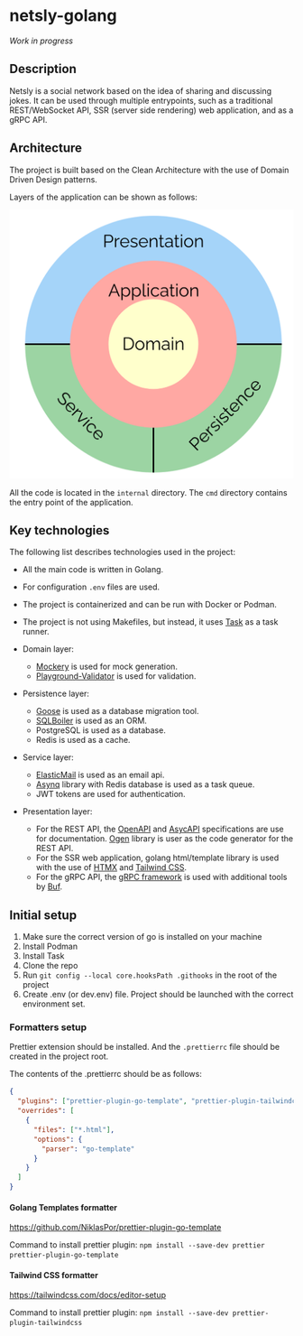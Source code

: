 # netsly-golang

_Work in progress_

## Description

Netsly is a social network based on the idea of sharing and discussing jokes. It can be used through multiple entrypoints, such as a traditional REST/WebSocket API, SSR (server side rendering) web application, and as a gRPC API.

## Architecture

The project is built based on the Clean Architecture with the use of Domain Driven Design patterns.

Layers of the application can be shown as follows:

![architecture diagram](meta/architecture_circle_diagram.png)

All the code is located in the `internal` directory. The `cmd` directory contains the entry point of the application.

## Key technologies

The following list describes technologies used in the project:

- All the main code is written in Golang.
- For configuration `.env` files are used.
- The project is containerized and can be run with Docker or Podman.
- The project is not using Makefiles, but instead, it uses [Task](https://taskfile.dev/) as a task runner.

- Domain layer:

  - [Mockery](https://github.com/vektra/mockery) is used for mock generation.
  - [Playground-Validator](https://github.com/go-playground/validator) is used for validation.

- Persistence layer:

  - [Goose](https://github.com/pressly/goose) is used as a database migration tool.
  - [SQLBoiler](https://github.com/volatiletech/sqlboiler) is used as an ORM.
  - PostgreSQL is used as a database.
  - Redis is used as a cache.

- Service layer:

  - [ElasticMail](https://elasticemail.com/) is used as an email api.
  - [Asynq](https://github.com/hibiken/asynq) library with Redis database is used as a task queue.
  - JWT tokens are used for authentication.

- Presentation layer:

  - For the REST API, the [OpenAPI](https://learn.openapis.org/) and [AsycAPI](https://www.asyncapi.com/en) specifications are use for documentation. [Ogen](https://github.com/ogen-go/ogen) library is user as the code generator for the REST API.
  - For the SSR web application, golang html/template library is used with the use of [HTMX](https://htmx.org/) and [Tailwind CSS](https://tailwindcss.com/).
  - For the gRPC API, the [gRPC framework](https://grpc.io/) is used with additional tools by [Buf](https://buf.build/).

## Initial setup

1. Make sure the correct version of go is installed on your machine
2. Install Podman
3. Install Task
4. Clone the repo
5. Run `git config --local core.hooksPath .githooks` in the root of the project
6. Create .env (or dev.env) file. Project should be launched with the correct environment set.

### Formatters setup

Prettier extension should be installed. And the `.prettierrc` file should be created in the project root.

The contents of the .prettierrc should be as follows:

```json
{
  "plugins": ["prettier-plugin-go-template", "prettier-plugin-tailwindcss"],
  "overrides": [
    {
      "files": ["*.html"],
      "options": {
        "parser": "go-template"
      }
    }
  ]
}
```

#### Golang Templates formatter

https://github.com/NiklasPor/prettier-plugin-go-template

Command to install prettier plugin: `npm install --save-dev prettier prettier-plugin-go-template`

#### Tailwind CSS formatter

https://tailwindcss.com/docs/editor-setup

Command to install prettier plugin: `npm install --save-dev prettier-plugin-tailwindcss`
